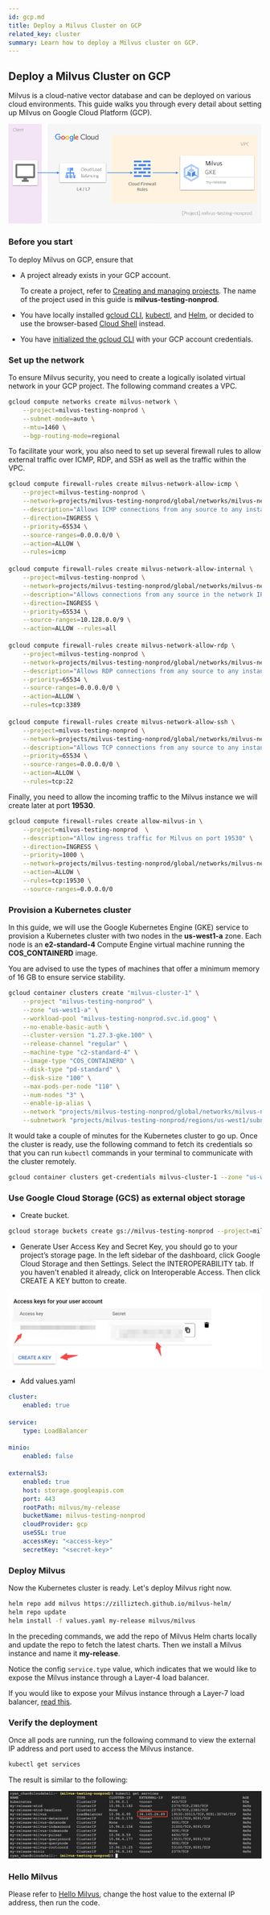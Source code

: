 ```yaml
---
id: gcp.md
title: Deploy a Milvus Cluster on GCP
related_key: cluster
summary: Learn how to deploy a Milvus cluster on GCP.
---
```


## Deploy a Milvus Cluster on GCP

Milvus is a cloud-native vector database and can be deployed on various cloud environments. This guide walks you through every detail about setting up Milvus on Google Cloud Platform (GCP).

![Deploy a Milvus cluster on GCP](../../../../../assets/gcp-networking.png)

### Before you start

To deploy Milvus on GCP, ensure that

- A project already exists in your GCP account. 

  To create a project, refer to [Creating and managing projects](https://cloud.google.com/resource-manager/docs/creating-managing-projects). The name of the project used in this guide is **milvus-testing-nonprod**. 

- You have locally installed [gcloud CLI](https://cloud.google.com/sdk/docs/quickstart#installing_the_latest_version), [kubectl](https://kubernetes.io/docs/tasks/tools/), and [Helm](https://helm.sh/docs/intro/install/), or decided to use the browser-based [Cloud Shell](https://cloud.google.com/shell) instead.

- You have [initialized the gcloud CLI](https://cloud.google.com/sdk/docs/install-sdk#initializing_the) with your GCP account credentials.

### Set up the network

To ensure Milvus security, you need to create a logically isolated virtual network in your GCP project. The following command creates a VPC.

```bash
gcloud compute networks create milvus-network \
    --project=milvus-testing-nonprod \
    --subnet-mode=auto \
    --mtu=1460 \
    --bgp-routing-mode=regional
```

To facilitate your work, you also need to set up several firewall rules to allow external traffic over ICMP, RDP, and SSH as well as the traffic within the VPC.

```bash
gcloud compute firewall-rules create milvus-network-allow-icmp \
    --project=milvus-testing-nonprod \
    --network=projects/milvus-testing-nonprod/global/networks/milvus-network \
    --description="Allows ICMP connections from any source to any instance on the network." \
    --direction=INGRESS \
    --priority=65534 \
    --source-ranges=0.0.0.0/0 \
    --action=ALLOW \
    --rules=icmp

gcloud compute firewall-rules create milvus-network-allow-internal \
    --project=milvus-testing-nonprod \
    --network=projects/milvus-testing-nonprod/global/networks/milvus-network \
    --description="Allows connections from any source in the network IP range to any instance on the network using all protocols." \
    --direction=INGRESS \
    --priority=65534 \
    --source-ranges=10.128.0.0/9 \
    --action=ALLOW --rules=all

gcloud compute firewall-rules create milvus-network-allow-rdp \
    --project=milvus-testing-nonprod \
    --network=projects/milvus-testing-nonprod/global/networks/milvus-network \
    --description="Allows RDP connections from any source to any instance on the network using port 3389." \ --direction=INGRESS \
    --priority=65534 \
    --source-ranges=0.0.0.0/0 \
    --action=ALLOW \
    --rules=tcp:3389

gcloud compute firewall-rules create milvus-network-allow-ssh \
    --project=milvus-testing-nonprod \
    --network=projects/milvus-testing-nonprod/global/networks/milvus-network \
    --description="Allows TCP connections from any source to any instance on the network using port 22." \ --direction=INGRESS \
    --priority=65534 \
    --source-ranges=0.0.0.0/0 \
    --action=ALLOW \
    --rules=tcp:22
```

Finally, you need to allow the incoming traffic to the Milvus instance we will create later at port **19530**.

```bash
gcloud compute firewall-rules create allow-milvus-in \
    --project=milvus-testing-nonprod  \
    --description="Allow ingress traffic for Milvus on port 19530" \
    --direction=INGRESS \
    --priority=1000 \
    --network=projects/milvus-testing-nonprod/global/networks/milvus-network \
    --action=ALLOW \
    --rules=tcp:19530 \
    --source-ranges=0.0.0.0/0
```

### Provision a Kubernetes cluster

In this guide, we will use the Google Kubernetes Engine (GKE) service to provision a Kubernetes cluster with two nodes in the **us-west1-a** zone. Each node is an **e2-standard-4** Compute Engine virtual machine running the **COS_CONTAINERD** image.

<div class="alert note">

You are advised to use the types of machines that offer a minimum memory of 16 GB to ensure service stability.

</div>

```bash
gcloud container clusters create "milvus-cluster-1" \
    --project "milvus-testing-nonprod" \
    --zone "us-west1-a" \
    --workload-pool "milvus-testing-nonprod.svc.id.goog" \
    --no-enable-basic-auth \
    --cluster-version "1.27.3-gke.100" \
    --release-channel "regular" \
    --machine-type "c2-standard-4" \
    --image-type "COS_CONTAINERD" \
    --disk-type "pd-standard" \
    --disk-size "100" \
    --max-pods-per-node "110" \
    --num-nodes "3" \
    --enable-ip-alias \
    --network "projects/milvus-testing-nonprod/global/networks/milvus-network" \
    --subnetwork "projects/milvus-testing-nonprod/regions/us-west1/subnetworks/milvus-network"
```

It would take a couple of minutes for the Kubernetes cluster to go up. Once the cluster is ready, use the following command to fetch its credentials so that you can run `kubectl` commands in your terminal to communicate with the cluster remotely.

```bash
gcloud container clusters get-credentials milvus-cluster-1 --zone "us-west1-a"
```

### Use Google Cloud Storage (GCS) as external object storage

- Create bucket.
```bash
gcloud storage buckets create gs://milvus-testing-nonprod --project=milvus-testing-nonprod --default-storage-class=STANDARD --location=us-west1 --uniform-bucket-level-access
```
- Generate User Access Key and Secret Key, you should go to your project’s storage page. In the left sidebar of the dashboard, click Google Cloud Storage and then Settings. Select the INTEROPERABILITY tab. If you haven't enabled it already, click on Interoperable Access. Then click CREATE A KEY button to create.

![GCP Access keys for your user account](../../../../../assets/access_key.jpg)

- Add values.yaml
```yaml
cluster:
    enabled: true

service:
    type: LoadBalancer

minio:
    enabled: false

externalS3:
    enabled: true
    host: storage.googleapis.com
    port: 443
    rootPath: milvus/my-release
    bucketName: milvus-testing-nonprod
    cloudProvider: gcp
    useSSL: true
    accessKey: "<access-key>"
    secretKey: "<secret-key>"
```

### Deploy Milvus

Now the Kubernetes cluster is ready. Let's deploy Milvus right now. 

```bash
helm repo add milvus https://zilliztech.github.io/milvus-helm/
helm repo update
helm install -f values.yaml my-release milvus/milvus
```

In the preceding commands, we add the repo of Milvus Helm charts locally and update the repo to fetch the latest charts. Then we install a Milvus instance and name it **my-release**. 

Notice the config `service.type` value, which indicates that we would like to expose the Milvus instance through a Layer-4 load balancer. 

If you would like to expose your Milvus instance through a Layer-7 load balancer, [read this](gcp_layer7.md).

### Verify the deployment

Once all pods are running, run the following command to view the external IP address and port used to access the Milvus instance.

```bash
kubectl get services
```

The result is similar to the following:

![Milvus service over a Layer-4 load balancer on GCP](../../../../../assets/gcp.png)


### Hello Milvus

Please refer to [Hello Milvus](https://milvus.io/docs/example_code.md), change the host value to the external IP address, then run the code.
